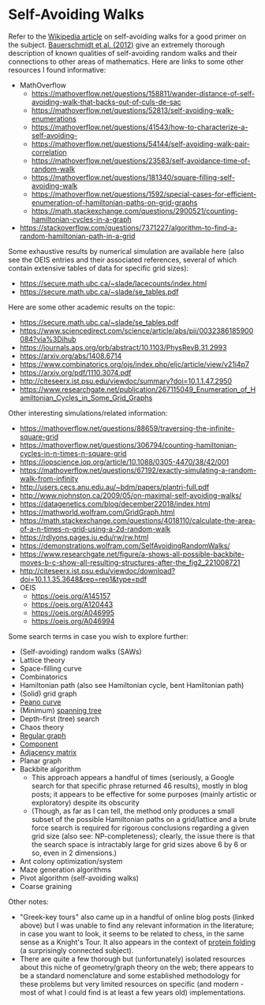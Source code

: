 # Self-Avoiding Walks

Refer to the [Wikipedia article](https://en.wikipedia.org/wiki/Self-avoiding_walk) on self-avoiding walks for a good primer on the subject. [Bauerschmidt et al. (2012)](https://www.ihes.fr/~duminil/publi/saw_lecture_notes.pdf) give an extremely thorough description of known qualities of self-avoiding random walks and their connections to other areas of mathematics. Here are links to some other resources I found informative:

 - MathOverflow
   - https://mathoverflow.net/questions/158811/wander-distance-of-self-avoiding-walk-that-backs-out-of-culs-de-sac
   - https://mathoverflow.net/questions/52813/self-avoiding-walk-enumerations
   - https://mathoverflow.net/questions/41543/how-to-characterize-a-self-avoiding-
   - https://mathoverflow.net/questions/54144/self-avoiding-walk-pair-correlation
   - https://mathoverflow.net/questions/23583/self-avoidance-time-of-random-walk
   - https://mathoverflow.net/questions/181340/square-filling-self-avoiding-walk
   - https://mathoverflow.net/questions/1592/special-cases-for-efficient-enumeration-of-hamiltonian-paths-on-grid-graphs
   - https://math.stackexchange.com/questions/2900521/counting-hamiltonian-cycles-in-a-graph
 - https://stackoverflow.com/questions/7371227/algorithm-to-find-a-random-hamiltonian-path-in-a-grid
 
Some exhaustive results by numerical simulation are available here (also see the OEIS entries and their associated references, several of which contain extensive tables of data for specific grid sizes):

 - https://secure.math.ubc.ca/~slade/lacecounts/index.html
 - https://secure.math.ubc.ca/~slade/se_tables.pdf
 
Here are some other academic results on the topic:

 - https://secure.math.ubc.ca/~slade/se_tables.pdf
 - https://www.sciencedirect.com/science/article/abs/pii/0032386185900084?via%3Dihub
 - https://journals.aps.org/prb/abstract/10.1103/PhysRevB.31.2993
 - https://arxiv.org/abs/1408.6714
 - https://www.combinatorics.org/ojs/index.php/eljc/article/view/v21i4p7
 - https://arxiv.org/pdf/1110.3074.pdf
 - http://citeseerx.ist.psu.edu/viewdoc/summary?doi=10.1.1.47.2950
 - https://www.researchgate.net/publication/267115049_Enumeration_of_Hamiltonian_Cycles_in_Some_Grid_Graphs
 
Other interesting simulations/related information:

 - https://mathoverflow.net/questions/88659/traversing-the-infinite-square-grid
 - https://mathoverflow.net/questions/306794/counting-hamiltonian-cycles-in-n-times-n-square-grid
 - https://iopscience.iop.org/article/10.1088/0305-4470/38/42/001
 - https://mathoverflow.net/questions/67192/exactly-simulating-a-random-walk-from-infinity
 - http://users.cecs.anu.edu.au/~bdm/papers/plantri-full.pdf
 - http://www.njohnston.ca/2009/05/on-maximal-self-avoiding-walks/
 - https://datagenetics.com/blog/december22018/index.html
 - https://mathworld.wolfram.com/GridGraph.html
 - https://math.stackexchange.com/questions/4018110/calculate-the-area-of-a-n-times-n-grid-using-a-2d-random-walk
 - https://rdlyons.pages.iu.edu/rw/rw.html
 - https://demonstrations.wolfram.com/SelfAvoidingRandomWalks/
 - https://www.researchgate.net/figure/a-shows-all-possible-backbite-moves-b-c-show-all-resulting-structures-after-the_fig2_221008721
 - http://citeseerx.ist.psu.edu/viewdoc/download?doi=10.1.1.35.3648&rep=rep1&type=pdf
 - OEIS
     - https://oeis.org/A145157
     - https://oeis.org/A120443
     - https://oeis.org/A046995
     - https://oeis.org/A046994
 
Some search terms in case you wish to explore further:

 - (Self-avoiding) random walks (SAWs)
 - Lattice theory
 - Space-filling curve
 - Combinatorics
 - Hamiltonian path (also see Hamiltonian cycle, bent Hamiltonian path)
 - (Solid) grid graph
 - [Peano curve](https://en.wikipedia.org/wiki/Peano_curve)
 - (Minimum) [spanning tree](https://en.wikipedia.org/wiki/Spanning_tree)
 - Depth-first (tree) search
 - Chaos theory
 - [Regular graph](https://en.wikipedia.org/wiki/Regular_graph)
 - [Component](https://en.wikipedia.org/wiki/Component_(graph_theory))
 - [Adjacency matrix](https://en.wikipedia.org/wiki/Adjacency_matrix)
 - Planar graph
 - Backbite algorithm
     - This approach appears a handful of times (seriously, a Google search for that specific phrase returned 46 results), mostly in blog posts; it appears to be effective for some purposes (mainly artistic or exploratory) despite its obscurity
     - (Though, as far as I can tell, the method only produces a small subset of the possible Hamiltonian paths on a grid/lattice and a brute force search is required for rigorous conclusions regarding a given grid size (also see: NP-completeness); clearly, the issue there is that the search space is intractably large for grid sizes above 6 by 6 or so, even in 2 dimensions.)
 - Ant colony optimization/system
 - Maze generation algorithms
 - Pivot algorithm (self-avoiding walks)
 - Coarse graining

Other notes:

 - "Greek-key tours" also came up in a handful of online blog posts (linked above) but I was unable to find any relevant information in the literature; in case you want to look, it seems to be related to chess, in the same sense as a Knight's Tour. It also appears in the context of [protein folding](https://en.wikipedia.org/wiki/Beta_sheet#Greek_key_motif) (a surprisingly connected subject).
 - There are quite a few thorough but (unfortunately) isolated resources about this niche of geometry/graph theory on the web; there appears to be a standard nomenclature and some established methodology for these problems but very limited resources on specific (and modern - most of what I could find is at least a few years old) implementations.
